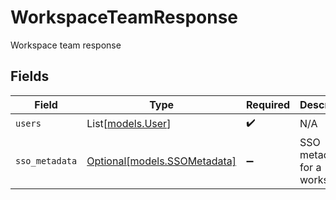 # WorkspaceTeamResponse

Workspace team response


## Fields

| Field                                                    | Type                                                     | Required                                                 | Description                                              |
| -------------------------------------------------------- | -------------------------------------------------------- | -------------------------------------------------------- | -------------------------------------------------------- |
| `users`                                                  | List[[models.User](../models/user.md)]                   | :heavy_check_mark:                                       | N/A                                                      |
| `sso_metadata`                                           | [Optional[models.SSOMetadata]](../models/ssometadata.md) | :heavy_minus_sign:                                       | SSO metadata for a workspace                             |